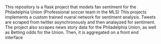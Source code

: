 This repository is a flask project that models fan sentiment for the Philadelphia Union (Professional soccer team in the MLS)
This projects implements a custom trained nueral network for sentiment analysis. Tweets are scraped from twitter asynchronously and then 
analayzed for sentiment. The project also scrapes news story data for the Philadelphia Union, as well as Betting odds for the Union.
Then, it is aggregated on a front end interface
